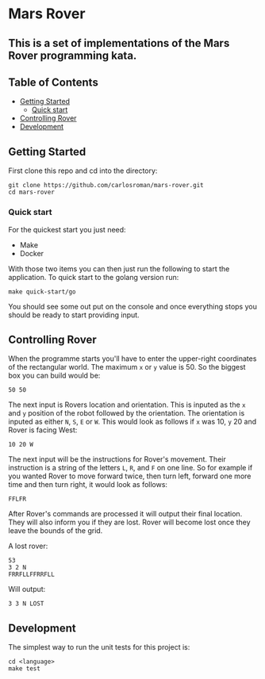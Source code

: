 # Mars Rover
This is a set of implementations of the Mars Rover programming kata.
---

## Table of Contents

- [Getting Started](#getting-started)
    - [Quick start](#quick-start)
- [Controlling Rover](#controlling-rover)
- [Development](#development)

## Getting Started

First clone this repo and cd into the directory:

```
git clone https://github.com/carlosroman/mars-rover.git
cd mars-rover
```

### Quick start

For the quickest start you just need:

* Make
* Docker

With those two items you can then just run the following to start the application.
To quick start to the golang version run:

```
make quick-start/go
```

You should see some out put on the console and once everything stops you should be ready to start providing input.

## Controlling Rover

When the programme starts you'll have to enter the upper-right coordinates of the rectangular world.
The maximum `x` or `y` value is 50.
So the biggest box you can build would be:

```
50 50
```

The next input is Rovers location and orientation.
This is inputed as the `x` and `y` position of the robot followed by the orientation.
The orientation is inputed as either `N`, `S`, `E` or `W`.
This would look as follows if `x` was 10, `y` 20 and Rover is facing West:

```
10 20 W
```

The next input will be the instructions for Rover's movement.
Their instruction is a string of the letters `L`, `R`, and `F` on one line.
So for example if you wanted Rover to move forward twice, then turn left, forward one more time and then turn right, it would look as follows:

```
FFLFR
```

After Rover's commands are processed it will output their final location.
They will also inform you if they are lost.
Rover will become lost once they leave the bounds of the grid.

A lost rover:

```
53
3 2 N
FRRFLLFFRRFLL
```

Will output:

```
3 3 N LOST
```

## Development

The simplest way to run the unit tests for this project is:

```
cd <language>
make test
```
